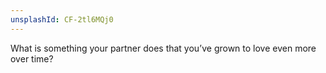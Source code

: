 ```yaml
---
unsplashId: CF-2tl6MQj0
---
```


What is something your partner does that you’ve grown to love even more over time?

